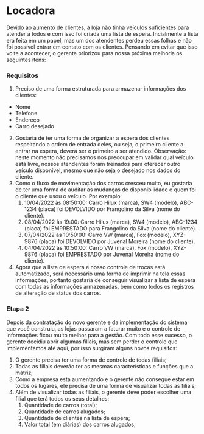 # Locadora
Devido ao aumento de clientes, a loja não tinha veículos suficientes para atender a todos e com isso foi criada uma lista de espera. Incialmente a lista era feita em um papel, mas um dos atendentes perdeu essas folhas e não foi possível entrar em contato com os clientes. Pensando em evitar que isso volte a acontecer, o gerente priorizou para nossa próxima melhoria os seguintes itens:
### Requisitos
1. Preciso de uma forma estruturada para armazenar informações dos clientes:
* Nome
* Telefone
* Endereço
* Carro desejado
2. Gostaria de ter uma forma de organizar a espera dos clientes respeitando a ordem de entrada deles, 
ou seja, o primeiro cliente a entrar na espera, deverá ser o primeiro a ser atendido. Observação: neste momento não precisamos nos preocupar em validar qual veículo está livre, nossos atendentes foram treinados para oferecer outro veículo disponível, mesmo que não seja o desejado nos dados do cliente.
3. Como o fluxo de movimentação dos carros cresceu muito, eu gostaria de ter uma forma de auditar as mudanças de disponibilidade e quem foi o cliente que usou o veículo. Por exemplo: 
    1. 10/04/2022 às 08:50:00: Carro Hilux (marca), SW4 (modelo), ABC-1234 (placa) foi DEVOLVIDO por Frangolino da Silva (nome do cliente).
    2. 08/04/2022 às 19:00: Carro Hilux (marca), SW4 (modelo), ABC-1234 (placa) foi EMPRESTADO para Frangolino da Silva (nome do cliente).
    3. 07/04/2022 às 10:50:00: Carro VW (marca), Fox (modelo), XYZ-9876 (placa) foi DEVOLVIDO por Juvenal Moreira (nome do cliente).
    4. 04/04/2022 às 10:50:00: Carro VW (marca), Fox (modelo), XYZ-9876 (placa) foi EMPRESTADO por Juvenal Moreira (nome do cliente). 
4. Agora que a lista de espera e nosso controle de trocas está automatizado, será necessário uma forma de imprimir na tela essas informações, portanto gostaria de conseguir visualizar a lista de espera com todas as informações armazenadas, bem como todos os registros de alteração de status dos carros.
### Etapa 2
Depois da contratação do novo gerente e da implementação do sistema que você construiu, as lojas passaram a faturar muito e o controle de informações ficou muito melhor para a gestão. Com todo esse sucesso, o gerente decidiu abrir algumas filiais, mas sem perder o controle que implementamos até aqui, por isso surgiram alguns novos requisitos:

1. O gerente precisa ter uma forma de controle de todas filiais;
2. Todas as filiais deverão ter as mesmas características e funções que a matriz;
3. Como a empresa está aumentando e o gerente não consegue estar em todos os lugares, ele precisa de uma forma de visualizar todas as filiais; 
4.  Além de visualizar todas as filiais, o gerente deve poder escolher uma filial que terá todos os seus detalhes:
    1. Quantidade de carros (total);
    2. Quantidade de carros alugados;
    3. Quantidade de clientes na lista de espera;
    4. Valor total (em diárias) dos carros alugados;
